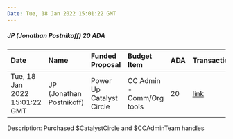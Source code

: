 ```yaml
---
Date: Tue, 18 Jan 2022 15:01:22 GMT
---
```


##### JP (Jonathan Postnikoff) 20 ADA

| Date      | Name | Funded Proposal | Budget Item | ADA | Transaction|
| :---        | :---  | :--- | :--- | :--- | :--- |
| Tue, 18 Jan 2022 15:01:22 GMT | JP (Jonathan Postnikoff) | Power Up Catalyst Circle | CC Admin - Comm/Org tools | 20 | [link](https://cardanoscan.io/transaction/a35f9ea3fffc972122e12935aa8e0c058b6e1c12a10e2a7f6a43f70c945ffda3)|

Description: Purchased $CatalystCircle and $CCAdminTeam handles